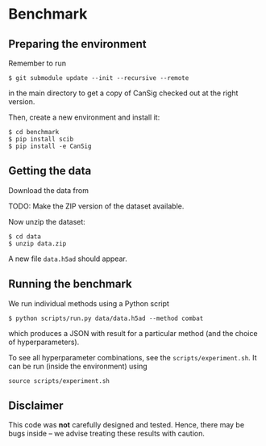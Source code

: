 # Benchmark


## Preparing the environment

Remember to run

```
$ git submodule update --init --recursive --remote
```
in the main directory to get a copy of CanSig checked out at the right version.

Then, create a new environment and install it:
```
$ cd benchmark
$ pip install scib
$ pip install -e CanSig
```

## Getting the data

Download the data from

TODO: Make the ZIP version of the dataset available.

Now unzip the dataset:
```
$ cd data
$ unzip data.zip
```
A new file `data.h5ad` should appear.

## Running the benchmark

We run individual methods using a Python script

```
$ python scripts/run.py data/data.h5ad --method combat
```
which produces a JSON with result for a particular method (and the choice of hyperparameters).

To see all hyperparameter combinations, see the `scripts/experiment.sh`. It can be run (inside the environment) using

```
source scripts/experiment.sh
```

## Disclaimer

This code was **not** carefully designed and tested. Hence, there may be bugs inside – we advise treating these results with caution.

